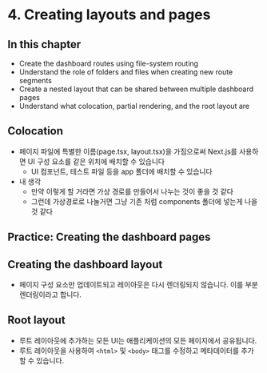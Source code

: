 # 4. Creating layouts and pages

## In this chapter

- Create the dashboard routes using file-system routing
- Understand the role of folders and files when creating new route segments
- Create a nested layout that can be shared between multiple dashboard pages
- Understand what colocation, partial rendering, and the root layout are

## Colocation

- 페이지 파일에 특별한 이름(page.tsx, layout.tsx)을 가짐으로써 Next.js를 사용하면 UI 구성 요소를 같은 위치에 배치할 수 있습니다
  - UI 컴포넌트, 테스트 파일 등을 app 폴더에 배치할 수 있습니다
- 내 생각
  - 만약 이렇게 할 거라면 가상 경로를 만들어서 나누는 것이 좋을 것 같다
  - 그런데 가상경로로 나눌거면 그냥 기존 처럼 components 폴더에 넣는게 나을 것 같다

## Practice: Creating the dashboard pages

## Creating the dashboard layout

- 페이지 구성 요소만 업데이트되고 레이아웃은 다시 렌더링되지 않습니다. 이를 부분 렌더링이라고 합니다.

## Root layout

- 루트 레이아웃에 추가하는 모든 UI는 애플리케이션의 모든 페이지에서 공유됩니다.
- 루트 레이아웃을 사용하여 `<html>` 및 `<body>` 태그를 수정하고 메타데이터를 추가할 수 있습니다.

